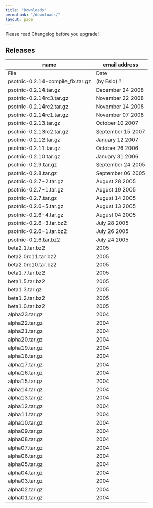 ```yaml
---
title: "Downloads"
permalink: "/downloads/"
layout: page
---
```

Please read Changelog before you upgrade!

## Releases
|name|email address|
|------|-----------|
|File  |Date       |
|psotnic-0.2.14-compile_fix.tar.gz| (by Esio)	?|
|psotnic-0.2.14.tar.gz|	December 24 2008|
|psotnic-0.2.14rc3.tar.gz|	November 22 2008|
|psotnic-0.2.14rc2.tar.gz|	November 14 2008|
|psotnic-0.2.14rc1.tar.gz|	November 07 2008|
|psotnic-0.2.13.tar.gz|	October 10 2007|
|psotnic-0.2.13rc2.tar.gz|	September 15 2007|
|psotnic-0.2.12.tar.gz|	January 12 2007|
|psotnic-0.2.11.tar.gz|	October 26 2006|
|psotnic-0.2.10.tar.gz|	January 31 2006|
|psotnic-0.2.9.tar.gz|	September 24 2005|
|psotnic-0.2.8.tar.gz|	September 06 2005|
|psotnic-0.2.7-2.tar.gz|	August 28 2005|
|psotnic-0.2.7-1.tar.gz|	August 19 2005|
|psotnic-0.2.7.tar.gz|	August 14 2005|
|psotnic-0.2.6-5.tar.gz|	August 13 2005|
|psotnic-0.2.6-4.tar.gz|	August 04 2005|
|psotnic-0.2.6-3.tar.bz2|	July 28 2005|
|psotnic-0.2.6-1.tar.bz2|	July 26 2005|
|psotnic-0.2.6.tar.bz2|	July 24 2005|
|beta2.1.tar.bz2|	2005|
|beta2.0rc11.tar.bz2|	2005|
|beta2.0rc10.tar.bz2|	2005|
|beta1.7.tar.bz2|	2005|
|beta1.5.tar.bz2|	2005|
|beta1.3.tar.gz|	2005|
|beta1.2.tar.bz2|	2005|
|beta1.0.tar.bz2|	2005|
|alpha23.tar.gz|	2004|
|alpha22.tar.gz|	2004|
|alpha21.tar.gz|	2004|
|alpha20.tar.gz|	2004|
|alpha19.tar.gz|	2004|
|alpha18.tar.gz|	2004|
|alpha17.tar.gz|	2004|
|alpha16.tar.gz|	2004|
|alpha15.tar.gz|	2004|
|alpha14.tar.gz|	2004|
|alpha13.tar.gz|	2004|
|alpha12.tar.gz|	2004|
|alpha11.tar.gz|	2004|
|alpha10.tar.gz|	2004|
|alpha09.tar.gz|	2004|
|alpha08.tar.gz|	2004|
|alpha07.tar.gz|	2004|
|alpha06.tar.gz|	2004|
|alpha05.tar.gz|	2004|
|alpha04.tar.gz|	2004|
|alpha03.tar.gz|	2004|
|alpha02.tar.gz|	2004|
|alpha01.tar.gz|	2004|
